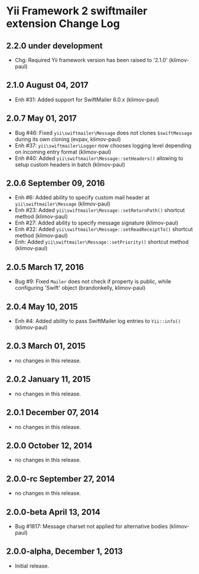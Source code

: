 Yii Framework 2 swiftmailer extension Change Log
================================================

2.2.0 under development
-----------------------

- Chg: Required Yii framework version has been raised to '2.1.0' (klimov-paul)


2.1.0 August 04, 2017
---------------------

- Enh #31: Added support for SwiftMailer 6.0.x (klimov-paul)


2.0.7 May 01, 2017
------------------

- Bug #46: Fixed `yii\swiftmailer\Message` does not clones `$swiftMessage` during its own cloning (evpav, klimov-paul)
- Enh #37: `yii\swiftmailer\Logger` now chooses logging level depending on incoming entry format (klimov-paul)
- Enh #40: Added `yii\swiftmailer\Message::setHeaders()` allowing to setup custom headers in batch (klimov-paul)


2.0.6 September 09, 2016
------------------------

- Enh #6: Added ability to specify custom mail header at `yii\swiftmailer\Message` (klimov-paul)
- Enh #23: Added `yii\swiftmailer\Message::setReturnPath()` shortcut method (klimov-paul)
- Enh #27: Added ability to specify message signature (klimov-paul)
- Enh #32: Added `yii\swiftmailer\Message::setReadReceiptTo()` shortcut method (klimov-paul)
- Enh: Added `yii\swiftmailer\Message::setPriority()` shortcut method (klimov-paul)


2.0.5 March 17, 2016
--------------------

- Bug #9: Fixed `Mailer` does not check if property is public, while configuring 'Swift' object (brandonkelly, klimov-paul)


2.0.4 May 10, 2015
------------------

- Enh #4: Added ability to pass SwiftMailer log entries to `Yii::info()` (klimov-paul)


2.0.3 March 01, 2015
--------------------

- no changes in this release.


2.0.2 January 11, 2015
----------------------

- no changes in this release.


2.0.1 December 07, 2014
-----------------------

- no changes in this release.


2.0.0 October 12, 2014
----------------------

- no changes in this release.


2.0.0-rc September 27, 2014
---------------------------

- no changes in this release.


2.0.0-beta April 13, 2014
-------------------------

- Bug #1817: Message charset not applied for alternative bodies (klimov-paul)

2.0.0-alpha, December 1, 2013
-----------------------------

- Initial release.
